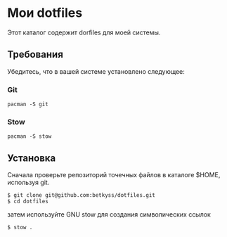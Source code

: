 # Мои dotfiles

Этот каталог содержит dorfiles для моей системы.

## Требования

Убедитесь, что в вашей системе установлено следующее:

### Git

```
pacman -S git
```

### Stow

```
pacman -S stow
```

## Установка 

Сначала проверьте репозиторий точечных файлов в каталоге $HOME, используя git.

```
$ git clone git@github.com:betkyss/dotfiles.git
$ cd dotfiles
```

затем используйте GNU stow для создания символических ссылок

```
$ stow .
```
